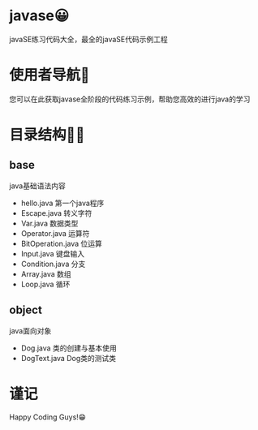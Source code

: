 # javase😀
javaSE练习代码大全，最全的javaSE代码示例工程

# 使用者导航🚀
您可以在此获取javase全阶段的代码练习示例，帮助您高效的进行java的学习

# 目录结构🐱‍🚀
## base 
java基础语法内容
- hello.java 第一个java程序
- Escape.java 转义字符
- Var.java 数据类型
- Operator.java 运算符
- BitOperation.java 位运算
- Input.java 键盘输入
- Condition.java 分支
- Array.java 数组
- Loop.java 循环

## object
java面向对象
- Dog.java 类的创建与基本使用
- DogText.java Dog类的测试类


# 谨记
Happy Coding Guys!😁

